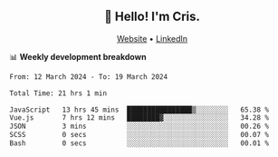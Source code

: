 
<h2 align="center">👋 Hello! I'm Cris.</h2>
<p align="center">
  <a href="https://www.criscunas.dev">Website</a> •
  <a href="https://www.linkedin.com/in/cristophercunas/">LinkedIn</a> 
</p>


📊 **Weekly development breakdown**
<!--START_SECTION:waka-->

```txt
From: 12 March 2024 - To: 19 March 2024

Total Time: 21 hrs 1 min

JavaScript   13 hrs 45 mins  ████████████████▒░░░░░░░░   65.38 %
Vue.js       7 hrs 12 mins   ████████▓░░░░░░░░░░░░░░░░   34.28 %
JSON         3 mins          ░░░░░░░░░░░░░░░░░░░░░░░░░   00.26 %
SCSS         0 secs          ░░░░░░░░░░░░░░░░░░░░░░░░░   00.07 %
Bash         0 secs          ░░░░░░░░░░░░░░░░░░░░░░░░░   00.01 %
```

<!--END_SECTION:waka-->
